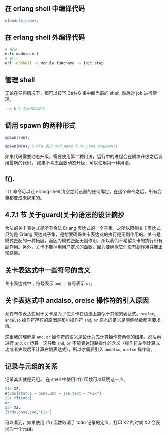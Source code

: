 ## 在 erlang shell 中编译代码

```erlang
c(module_name).
```

## 在 erlang shell 外编译代码

```bash
# 编译
erlc module.erl
# 执行
erl -noshell -s module funcname -s init stop
```

## 管理 shell

无论在任何情况下，都可以按下 Ctrl+G 来中断当前的 shell, 然后对 job 进行管理。

```erlang
--> h % 列出帮助命令
```

## 调用 spawn 的两种形式

```erlang
spawn(Fun).

spawn(MFA). % MFA 表示 mod_name func_name arguments
```

如果代码需要动态升级，需要使用第二种用法，运行中的进程会在模块升级之后调用最新的代码，
如果不考虑函数动态升级，可以使用第一种用法。

## f().

`f()` 命令可以让 erlang shell 清空之前设置的任何绑定，在这个命令之后，所有变量都变成未绑定的。

## 4.7.1 节 关于guard(关卡)语法的设计摘抄

合法的关卡表达式是所有合法 Erlang 表达式的一个子集。之所以限制关卡表达式只能是 Erlang 表达式子集，是想要确保关卡表达式的执行是无副作用的。关卡是模式匹配的一种拓展，而因为模式匹配无副作用，所以我们不希望关卡的执行带有副作用。另外，关卡不能掉用用户定义的函数，因为要确保它们没有副作用并能正常结束。

## 关卡表达式中一些符号的含义
关卡表达式中 `,` 符号表示 `and`, `;` 符号表示 `or`。

## 关卡表达式中 andalso, orelse 操作符的引入原因

允许布尔表达式用于关卡是为了使关卡在语法上类似于其他的表达式。`orelse`, `andalso` 操作符存在的原因是布尔操作符 `and`, `or` 原本的定义是两侧参数都需要求值。

这里我的理解是 `and`, `or` 操作符的语义是设计为先计算操作符两侧的结果，然后再进行 `and`, `or` 运算。这导致 `and`, `or` 不能表达短路操作的含义（操作符左侧计算成功或者失败后不计算右侧表达式），所以才需要引入 `andalso`, `orelse` 操作符。

## 记录与元组的关系

记录其实就是元组。
在 shell 中使用 rf() 函数可以证明这一点。

```erlang
21> X2.
#todo{status = done,who = joe,text = "Fix"}
22> rf(todo).
ok
23> X2.
{todo,done,joe,"Fix"}
```

可以看到，如果使用 rf() 函数取消了 todo 记录的定义，打印 X2 的时候 X2 会表现为一个元组。



